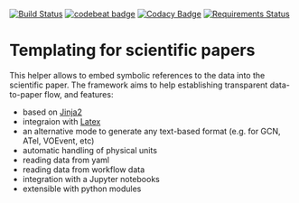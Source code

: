 [![Build Status](https://travis-ci.org/volodymyrss/rich-draft-templating.png?branch=master)](https://travis-ci.org/volodymyrss/rich-draft-templating)
[![codebeat badge](https://codebeat.co/badges/dc6f6224-26f1-45dc-b47f-31baefc92190)](https://codebeat.co/projects/github-com-volodymyrss-rich-draft-templating-master)
[![Codacy Badge](https://api.codacy.com/project/badge/Grade/6f8743e35a02487981dd0b98660b8000)](https://app.codacy.com/app/vladimir.savchenko/rich-draft-templating?utm_source=github.com&utm_medium=referral&utm_content=volodymyrss/rich-draft-templating&utm_campaign=Badge_Grade_Dashboard)
[![Requirements Status](https://requires.io/github/volodymyrss/rich-draft-templating/requirements.svg?branch=master)](https://requires.io/github/volodymyrss/rich-draft-templating/requirements/?branch=master)


# Templating for scientific papers

This helper allows to embed symbolic references to the data into the scientific paper. 
The framework aims to help establishing transparent data-to-paper flow, and features:

* based on [Jinja2](http://jinja.pocoo.org/docs/2.10/)
* integraion with [Latex](https://www.latex-project.org/about/) 
* an alternative mode to generate any text-based format (e.g. for GCN, ATel, VOEvent, etc)
* automatic handling of physical units
* reading data from yaml
* reading data from workflow data
* integration with a Jupyter notebooks
* extensible with python modules
